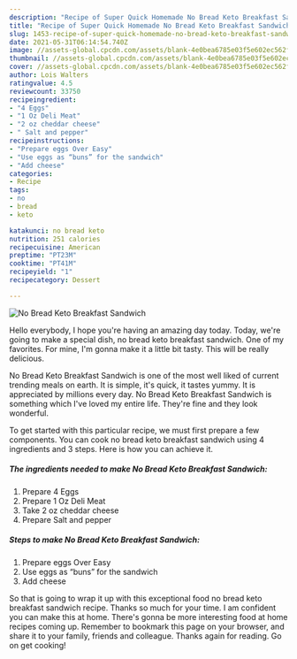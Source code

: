```yaml
---
description: "Recipe of Super Quick Homemade No Bread Keto Breakfast Sandwich"
title: "Recipe of Super Quick Homemade No Bread Keto Breakfast Sandwich"
slug: 1453-recipe-of-super-quick-homemade-no-bread-keto-breakfast-sandwich
date: 2021-05-31T06:14:54.740Z
image: //assets-global.cpcdn.com/assets/blank-4e0bea6785e03f5e602ec562f230caae08da540cada707380b4fe1bbebba43da.png
thumbnail: //assets-global.cpcdn.com/assets/blank-4e0bea6785e03f5e602ec562f230caae08da540cada707380b4fe1bbebba43da.png
cover: //assets-global.cpcdn.com/assets/blank-4e0bea6785e03f5e602ec562f230caae08da540cada707380b4fe1bbebba43da.png
author: Lois Walters
ratingvalue: 4.5
reviewcount: 33750
recipeingredient:
- "4 Eggs"
- "1 Oz Deli Meat"
- "2 oz cheddar cheese"
- " Salt and pepper"
recipeinstructions:
- "Prepare eggs Over Easy"
- "Use eggs as “buns” for the sandwich"
- "Add cheese"
categories:
- Recipe
tags:
- no
- bread
- keto

katakunci: no bread keto 
nutrition: 251 calories
recipecuisine: American
preptime: "PT23M"
cooktime: "PT41M"
recipeyield: "1"
recipecategory: Dessert

---
```



![No Bread Keto Breakfast Sandwich](//assets-global.cpcdn.com/assets/blank-4e0bea6785e03f5e602ec562f230caae08da540cada707380b4fe1bbebba43da.png)

Hello everybody, I hope you're having an amazing day today. Today, we're going to make a special dish, no bread keto breakfast sandwich. One of my favorites. For mine, I'm gonna make it a little bit tasty. This will be really delicious.

No Bread Keto Breakfast Sandwich is one of the most well liked of current trending meals on earth. It is simple, it's quick, it tastes yummy. It is appreciated by millions every day. No Bread Keto Breakfast Sandwich is something which I've loved my entire life. They're fine and they look wonderful.




To get started with this particular recipe, we must first prepare a few components. You can cook no bread keto breakfast sandwich using 4 ingredients and 3 steps. Here is how you can achieve it.

<!--inarticleads1-->

##### The ingredients needed to make No Bread Keto Breakfast Sandwich:

1. Prepare 4 Eggs
1. Prepare 1 Oz Deli Meat
1. Take 2 oz cheddar cheese
1. Prepare  Salt and pepper




<!--inarticleads2-->

##### Steps to make No Bread Keto Breakfast Sandwich:

1. Prepare eggs Over Easy
1. Use eggs as “buns” for the sandwich
1. Add cheese




So that is going to wrap it up with this exceptional food no bread keto breakfast sandwich recipe. Thanks so much for your time. I am confident you can make this at home. There's gonna be more interesting food at home recipes coming up. Remember to bookmark this page on your browser, and share it to your family, friends and colleague. Thanks again for reading. Go on get cooking!
